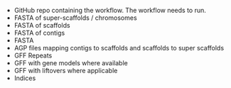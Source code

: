- GitHub repo containing the workflow. The workflow needs to run.
- FASTA of super-scaffolds / chromosomes
- FASTA of scaffolds
- FASTA of contigs
- FASTA 
- AGP files mapping contigs to scaffolds and scaffolds to super scaffolds
- GFF Repeats
- GFF with gene models where available
- GFF with liftovers where applicable
- Indices